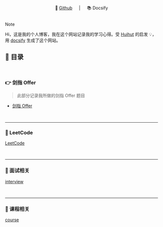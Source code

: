 <div align="center">
📖 <a href="https://github.com/JingqingLin/Blog" target="_blank">Github</a>
&emsp; | &emsp;
📚 Docsify
</div> 
<br>

> [!NOTE]
> Hi，这是我的个人博客，我在这个网站记录我的学习心得。受 [Huihut](https://interview.huihut.com) 的启发 💡，用 [docsify](https://docsify.js.org/#/) 生成了这个网站。

## 📃 目录

<br>

### 👉 剑指 Offer

> 此部分记录我所做的剑指 Offer 题目

- [剑指 Offer](lcof/lcof.md)

<br>

---

### 🌈 LeetCode

[LeetCode](leetcode/README.md ':include')

<br>

---

### 📝 面试相关

[interview](interview/README.md ':include')

<br>

---

### 💯 课程相关

[course](course/README.md ':include')